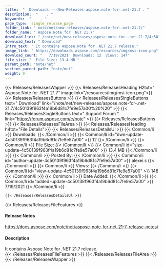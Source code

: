 ```yaml
---
title:  "  Downloads ---New-Releases-aspose.note-for-.net-21.7 . " 
description:  "    . " 
keywords:  "    . " 
page_type:  single_release_page
folder_link: " note/net/new-releases/aspose.note-for-.net-21.7/"
folder_name: " Aspose.Note for .NET 21.7"
download_link: " /note/net/new-releases/aspose.note-for-.net-21.7/4c50139f963f4a19b6d81c7fe9e57a00"
download_text: " Download"
Intro_text: " It contains Aspose.Note for .NET 21.7 release."
image_link: " https://downloads.aspose.com/resources/img/msi-icon.png"
download_count: "   7/19/2021  Downloads: 12  Views: 147"
file_size: "  File Size: 13.4 MB "
parent_path: "note/net"
section_parent_path: "note/net"
weight: 9 
---
```


{{< Releases/ReleasesWapper >}}
  {{< Releases/ReleasesHeading H2txt=" Aspose.Note for .NET 21.7" imagelink="/resources/img/msi-icon.png">}}
  {{< Releases/ReleasesButtons >}}
    {{< Releases/ReleasesSingleButtons text=" Download" link="/note/net/new-releases/aspose.note-for-.net-21.7/4c50139f963f4a19b6d81c7fe9e57a00%20%20" >}}
    {{< Releases/ReleasesSingleButtons text=" Support Forum " link="https://forum.aspose.com/c/note" >}}
  {{< Releases/ReleasesButtons >}}
  {{< Releases/ReleasesFileArea >}}
    {{< Releases/ReleasesHeading h4txt="File Details">}}
    {{< Releases/ReleasesDetailsUl >}}
            {{< Common/li  >}} Downloads: {{< /Common/li >}} 
      {{< Common/li id="dwn-update-4c50139f963f4a19b6d81c7fe9e57a00" >}} 12 {{< /Common/li >}} 
      {{< Common/li  >}} File Size: {{< /Common/li >}} 
      {{< Common/li id="size-update-4c50139f963f4a19b6d81c7fe9e57a00" >}} 13.4 MB {{< /Common/li >}} 
      {{< Common/li  >}} Posted By: {{< /Common/li >}} 
      {{< Common/li id="author-update-4c50139f963f4a19b6d81c7fe9e57a00" >}} alexei.s {{< /Common/li >}} 
      {{< Common/li  >}} Views: {{< /Common/li >}} 
      {{< Common/li id="view-update-4c50139f963f4a19b6d81c7fe9e57a00" >}} 148 {{< /Common/li >}} 
      {{< Common/li  >}} Date Added: {{< /Common/li >}} 
      {{< Common/li id="added-update-4c50139f963f4a19b6d81c7fe9e57a00" >}} 7/19/2021 {{< /Common/li >}} 

    {{< /Releases/ReleasesDetailsUl >}}

  {{< Releases/ReleasesFileFeatures >}}
      <h4>Release Notes</h4><div><a href="https://docs.aspose.com/note/net/aspose-note-for-net-21-7-release-notes/">https://docs.aspose.com/note/net/aspose-note-for-net-21-7-release-notes/</a></div><h4>Description</h4><div class="HTMLDescription">It contains Aspose.Note for .NET 21.7 release.</div>
  {{< /Releases/ReleasesFileFeatures >}}
 {{< /Releases/ReleasesFileArea >}}
{{< /Releases/ReleasesWapper >}}


